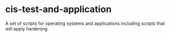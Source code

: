 # cis-test-and-application
A set of scripts for operating systems and applications including scripts that will apply hardening
